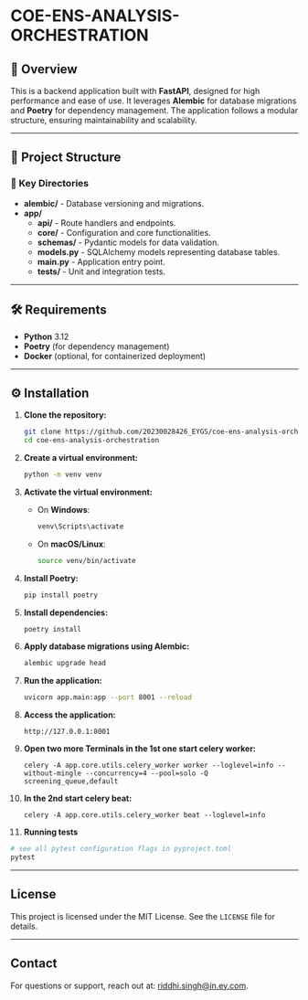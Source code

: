 # COE-ENS-ANALYSIS-ORCHESTRATION

## 🚀 Overview
This is a backend application built with **FastAPI**, designed for high performance and ease of use. It leverages **Alembic** for database migrations and **Poetry** for dependency management. The application follows a modular structure, ensuring maintainability and scalability.

---

## 📁 Project Structure
### 📂 Key Directories
- **alembic/** - Database versioning and migrations.
- **app/**
  - **api/** - Route handlers and endpoints.
  - **core/** - Configuration and core functionalities.
  - **schemas/** - Pydantic models for data validation.
  - **models.py** - SQLAlchemy models representing database tables.
  - **main.py** - Application entry point.
  - **tests/** - Unit and integration tests.

---

## 🛠️ Requirements
- **Python** 3.12
- **Poetry** (for dependency management)
- **Docker** (optional, for containerized deployment)

---

## ⚙️ Installation

1. **Clone the repository:**
    ```bash
    git clone https://github.com/20230028426_EYGS/coe-ens-analysis-orchestration.git
    cd coe-ens-analysis-orchestration
    ```

2. **Create a virtual environment:**
    ```bash
    python -m venv venv
    ```

3. **Activate the virtual environment:**
    - On **Windows**:
      ```bash
      venv\Scripts\activate
      ```
    - On **macOS/Linux**:
      ```bash
      source venv/bin/activate
      ```

4. **Install Poetry:**
    ```bash
    pip install poetry
    ```

5. **Install dependencies:**
    ```bash
    poetry install
    ```

6. **Apply database migrations using Alembic:**
    ```bash
    alembic upgrade head
    ```

7. **Run the application:**
    ```bash
    uvicorn app.main:app --port 8001 --reload
    ```

8. **Access the application:**
    ```
    http://127.0.0.1:8001
    ```
8. **Open two more Terminals in the 1st one start celery worker:**
    ```
    celery -A app.core.utils.celery_worker worker --loglevel=info --without-mingle --concurrency=4 --pool=solo -Q screening_queue,default
    ```

10. **In the 2nd start celery beat:**
    ```
    celery -A app.core.utils.celery_worker beat --loglevel=info
    ```

11. **Running tests**

```bash
# see all pytest configuration flags in pyproject.toml
pytest
```

---

## License

This project is licensed under the MIT License. See the `LICENSE` file for details.

---

## Contact

For questions or support, reach out at: [riddhi.singh@in.ey.com](mailto:riddhi.singh@in.ey.com).